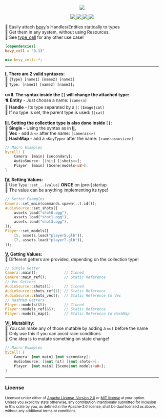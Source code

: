 <p align="center">
    <img src="https://user-images.githubusercontent.com/78398528/282285927-6f6c28a4-7d52-46ab-b29d-1d43cbc96374.gif">
</p>
<p align="center">
    <a href="https://github.com/dekirisu/bevy_cell" style="position:relative">
        <img src="https://img.shields.io/badge/github-dekirisu/bevy_cell-ee6677">
    </a>
    <a href="https://crates.io/crates/bevy_cell" style="position:relative">
        <img src="https://img.shields.io/crates/v/bevy_cell">
    </a>
    <a href="https://docs.rs/bevy_cell" style="position:relative">
        <img src="https://img.shields.io/docsrs/bevy_cell">
    </a>
    <a href="https://discord.gg/kevWvBuPFg" style="position:relative">
        <img src="https://img.shields.io/discord/515100001903312898">
    </a>
</p>

🦊 Easily attach <a href="https://github.com/bevyengine/bevy">bevy</a>'s Handles/Entities statically to types <br>
🐑 Get them in any system, without using Resources.<br>
🦄 See <a href="https://github.com/dekirisu/type_cell">type_cell</a> for any other use case!
<br>
```toml
[dependencies]
bevy_cell = "0.13"
```
```rust 
use bevy_cell::*;
```
---

<b><u>I.</u> There are 2 valid syntaxes:</b><br>
🐰 `{Type} [name1] [name2] [name3]`<br>
🦝 `Type: [name1] [name2] [name3];`
<br><br>
<b>u>II.</u> The syntax inside the `[]` will change the attached type:</b><br>
🐈 **Entity** - Just choose a name: `[camera]`<br>
🦥 **Handle** - Its type separated by a `|`:  `[Image|cat]`<br>
🐒 If no type is set, the parent type is used: `[|cat]`
<br><br>
<b><u>III.</u> Setting the collection type is also done inside `[]`:</b><br>
🦄 **Single** - Using the syntax as in <u>**II.**</u><br>
🐔 **Vec** - add a `<>` after the name: `[cameras<>]`<br>
🐲 **HashMap** - add a `<KeyType>` after the name: `[cameras<usize>]`
<br>
```rust 
// Macro Examples
bycell! {
    Camera: [main] [secondary];
    AudioSource: [|hit] [|shots<>];
    Player: [main] [Scene|models<u8>];
}
```
<b><u>IV.</u> Setting Values:</b><br>
🐑 Use `Type::set_..(value)` **ONCE** on (pre-)startup<br>
🦌 The value can be anything implementing its type!
```rust 
// Setter Examples
Camera::set_main(commands.spawn(..).id());
AudioSource::set_shots([
    assets.load("shot0.ogg"),
    assets.load("shot1.ogg"),
    assets.load("shot3.ogg"),
]);
Player::set_models([
    (5, assets.load("player5.glb")),
    (7, assets.load("player7.glb")),
]);
```
<b><u>V.</u> Getting Values:</b><br>
🐏 Different getters are provided, depending on the collection type!
```rust 
// Single Getter
Camera::main();            // Cloned
Camera::main_ref();        // Static Reference
// Vec Getters
AudioSource::shots(1);     // Cloned
AudioSource::shots_ref(1); // Static Reference
AudioSource::shots_vec();  // Static Reference to Vec
// HashMap Getters
Player::models(&5);        // Cloned
Player::models_ref(&5);    // Static Reference
Player::models_map();      // Static Reference to HashMap
```

<b><u>VI.</u> Mutability:</b><br>
🐝 You can make any of those mutable by adding a `mut` before the name<br>
🦞 Only use this if you can avoid race conditions<br>
🦧 One idea is to mutate something on state change!
```rust 
// Macro Examples
bycell! {
    Camera: [mut main] [mut secondary];
    AudioSource: [|mut hit] [|mut shots<>];
    Player: [mut main] [Scene|mut models<u8>];
}
```
---
### License
<sup>
Licensed under either of <a href="LICENSE-APACHE">Apache License, Version
2.0</a> or <a href="LICENSE-MIT">MIT license</a> at your option.
</sup>
<br>
<sub>
Unless you explicitly state otherwise, any contribution intentionally submitted
for inclusion in this crate by you, as defined in the Apache-2.0 license, shall
be dual licensed as above, without any additional terms or conditions.
</sub>